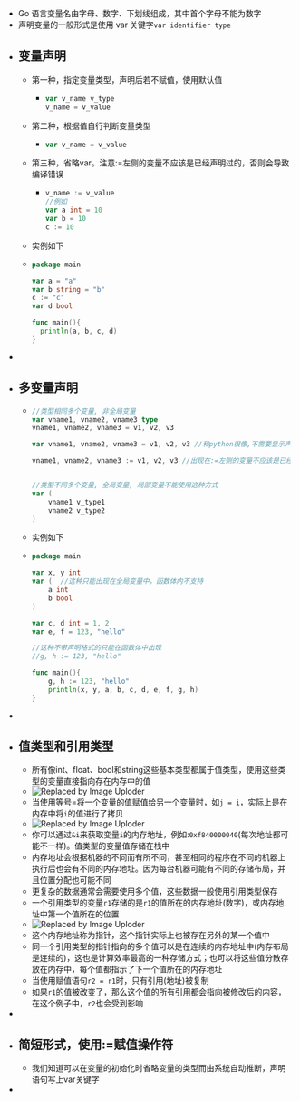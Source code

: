 - Go 语言变量名由字母、数字、下划线组成，其中首个字母不能为数字
- 声明变量的一般形式是使用 var 关键字`var identifier type`
- ## 变量声明
	- 第一种，指定变量类型，声明后若不赋值，使用默认值
		- ```go
		  var v_name v_type
		  v_name = v_value
		  ```
	- 第二种，根据值自行判断变量类型
		- ```go
		  var v_name = v_value
		  ```
	- 第三种，省略var。注意:=左侧的变量不应该是已经声明过的，否则会导致编译错误
		- ```go
		  v_name := v_value
		  //例如
		  var a int = 10
		  var b = 10
		  c := 10
		  ```
	- 实例如下
	- ```go
	  package main
	  
	  var a = "a"
	  var b string = "b"
	  c := "c"
	  var d bool
	  
	  func main(){
	    println(a, b, c, d)
	  }
	  ```
-
- ## 多变量声明
	- ```go
	  //类型相同多个变量, 非全局变量
	  var vname1, vname2, vname3 type
	  vname1, vname2, vname3 = v1, v2, v3
	  
	  var vname1, vname2, vname3 = v1, v2, v3 //和python很像,不需要显示声明类型，自动推断
	  
	  vname1, vname2, vname3 := v1, v2, v3 //出现在:=左侧的变量不应该是已经被声明过的，否则会导致编译错误
	  
	  
	  //类型不同多个变量, 全局变量, 局部变量不能使用这种方式
	  var (
	      vname1 v_type1
	      vname2 v_type2
	  )
	  ```
	- 实例如下
	- ```go
	  package main
	  
	  var x, y int
	  var (  //这种只能出现在全局变量中，函数体内不支持
	      a int
	      b bool
	  )
	  
	  var c, d int = 1, 2
	  var e, f = 123, "hello"
	  
	  //这种不带声明格式的只能在函数体中出现
	  //g, h := 123, "hello"
	  
	  func main(){
	      g, h := 123, "hello"
	      println(x, y, a, b, c, d, e, f, g, h)
	  }
	  ```
-
- ## 值类型和引用类型
	- 所有像int、float、bool和string这些基本类型都属于值类型，使用这些类型的变量直接指向存在内存中的值
	- ![Replaced by Image Uploder](https://gitee.com/superficial/blogimage/raw/master/img/image_1644823579371_0.png)
	- 当使用等号=将一个变量的值赋值给另一个变量时，如`j = i`，实际上是在内存中将`i`的值进行了拷贝
	- ![Replaced by Image Uploder](https://gitee.com/superficial/blogimage/raw/master/img/image_1644823644880_0.png)
	- 你可以通过`&i`来获取变量`i`的内存地址，例如:`0xf840000040`(每次地址都可能不一样)。值类型的变量值存储在栈中
	- 内存地址会根据机器的不同而有所不同，甚至相同的程序在不同的机器上执行后也会有不同的内存地址。因为每台机器可能有不同的存储布局，并且位置分配也可能不同
	- 更复杂的数据通常会需要使用多个值，这些数据一般使用引用类型保存
	- 一个引用类型的变量`r1`存储的是`r1`的值所在的内存地址(数字)，或内存地址中第一个值所在的位置
	- ![Replaced by Image Uploder](https://gitee.com/superficial/blogimage/raw/master/img/image_1644823836457_0.png)
	- 这个内存地址称为指针，这个指针实际上也被存在另外的某一个值中
	- 同一个引用类型的指针指向的多个值可以是在连续的内存地址中(内存布局是连续的)，这也是计算效率最高的一种存储方式；也可以将这些值分散存放在内存中，每个值都指示了下一个值所在的内存地址
	- 当使用赋值语句`r2 = r1`时，只有引用(地址)被复制
	- 如果`r1`的值被改变了，那么这个值的所有引用都会指向被修改后的内容，在这个例子中，`r2`也会受到影响
-
- ## 简短形式，使用:=赋值操作符
	- 我们知道可以在变量的初始化时省略变量的类型而由系统自动推断，声明语句写上var关键字
-
